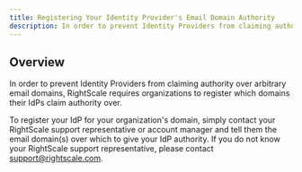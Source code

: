 ```yaml
---
title: Registering Your Identity Provider's Email Domain Authority
description: In order to prevent Identity Providers from claiming authority over arbitrary email domains, RightScale requires organizations to register which domains their IdPs claim authority over.
---
```


## Overview

In order to prevent Identity Providers from claiming authority over arbitrary email domains, RightScale requires organizations to register which domains their IdPs claim authority over.

To register your IdP for your organization's domain, simply contact your RightScale support representative or account manager and tell them the email domain(s) over which to give your IdP authority. If you do not know your RightScale support representative, please contact [support@rightscale.com](mailto:support@rightscale.com).
